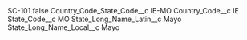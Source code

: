 <?xml version="1.0" encoding="UTF-8"?>
<CustomMetadata xmlns="http://soap.sforce.com/2006/04/metadata" xmlns:xsi="http://www.w3.org/2001/XMLSchema-instance" xmlns:xsd="http://www.w3.org/2001/XMLSchema">
    <label>SC-101</label>
    <protected>false</protected>
    <values>
        <field>Country_Code_State_Code__c</field>
        <value xsi:type="xsd:string">IE-MO</value>
    </values>
    <values>
        <field>Country_Code__c</field>
        <value xsi:type="xsd:string">IE</value>
    </values>
    <values>
        <field>State_Code__c</field>
        <value xsi:type="xsd:string">MO</value>
    </values>
    <values>
        <field>State_Long_Name_Latin__c</field>
        <value xsi:type="xsd:string">Mayo</value>
    </values>
    <values>
        <field>State_Long_Name_Local__c</field>
        <value xsi:type="xsd:string">Mayo</value>
    </values>
</CustomMetadata>
